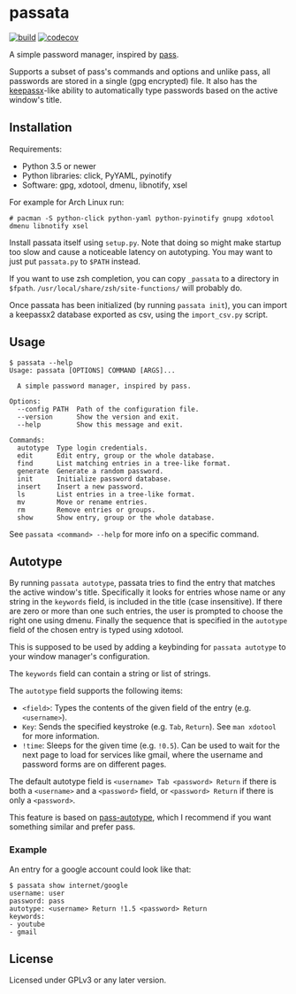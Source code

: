 # passata

[![build](https://travis-ci.org/forkbong/passata.svg?branch=master)](https://travis-ci.org/forkbong/passata)
[![codecov](https://codecov.io/gh/forkbong/passata/branch/master/graph/badge.svg)](https://codecov.io/gh/forkbong/passata)

A simple password manager, inspired by [pass].

Supports a subset of pass's commands and options and unlike pass, all
passwords are stored in a single (gpg encrypted) file. It also has the
[keepassx]-like ability to automatically type passwords based on the
active window's title.

## Installation

Requirements:

- Python 3.5 or newer
- Python libraries: click, PyYAML, pyinotify
- Software: gpg, xdotool, dmenu, libnotify, xsel

For example for Arch Linux run:

`# pacman -S python-click python-yaml python-pyinotify gnupg xdotool
dmenu libnotify xsel`

Install passata itself using `setup.py`. Note that doing so might make
startup too slow and cause a noticeable latency on autotyping. You may
want to just put `passata.py` to `$PATH` instead.

If you want to use zsh completion, you can copy `_passata` to a
directory in `$fpath`. `/usr/local/share/zsh/site-functions/` will
probably do.

Once passata has been initialized (by running `passata init`), you can
import a keepassx2 database exported as csv, using the `import_csv.py`
script.

## Usage

    $ passata --help
    Usage: passata [OPTIONS] COMMAND [ARGS]...

      A simple password manager, inspired by pass.

    Options:
      --config PATH  Path of the configuration file.
      --version      Show the version and exit.
      --help         Show this message and exit.

    Commands:
      autotype  Type login credentials.
      edit      Edit entry, group or the whole database.
      find      List matching entries in a tree-like format.
      generate  Generate a random password.
      init      Initialize password database.
      insert    Insert a new password.
      ls        List entries in a tree-like format.
      mv        Move or rename entries.
      rm        Remove entries or groups.
      show      Show entry, group or the whole database.

See `passata <command> --help` for more info on a specific command.

## Autotype

By running `passata autotype`, passata tries to find the entry that
matches the active window's title. Specifically it looks for entries
whose name or any string in the `keywords` field, is included in the
title (case insensitive). If there are zero or more than one such
entries, the user is prompted to choose the right one using dmenu.
Finally the sequence that is specified in the `autotype` field of the
chosen entry is typed using xdotool.

This is supposed to be used by adding a keybinding for `passata
autotype` to your window manager's configuration.

The `keywords` field can contain a string or list of strings.

The `autotype` field supports the following items:

- `<field>`: Types the contents of the given field of the entry (e.g.
  `<username>`).
- `Key`: Sends the specified keystroke (e.g. `Tab`, `Return`). See `man
  xdotool` for more information.
- `!time`: Sleeps for the given time (e.g. `!0.5`). Can be used to wait
  for the next page to load for services like gmail, where the username
  and password forms are on different pages.

The default autotype field is `<username> Tab <password> Return` if
there is both a `<username>` and a `<password>` field, or `<password>
Return` if there is only a `<password>`.

This feature is based on [pass-autotype], which I recommend if you want
something similar and prefer pass.

### Example

An entry for a google account could look like that:

    $ passata show internet/google
    username: user
    password: pass
    autotype: <username> Return !1.5 <password> Return
    keywords:
    - youtube
    - gmail

## License

Licensed under GPLv3 or any later version.

[pass]: https://www.passwordstore.org/
[keepassx]: https://www.keepassx.org/
[pass-autotype]: https://github.com/wosc/pass-autotype
